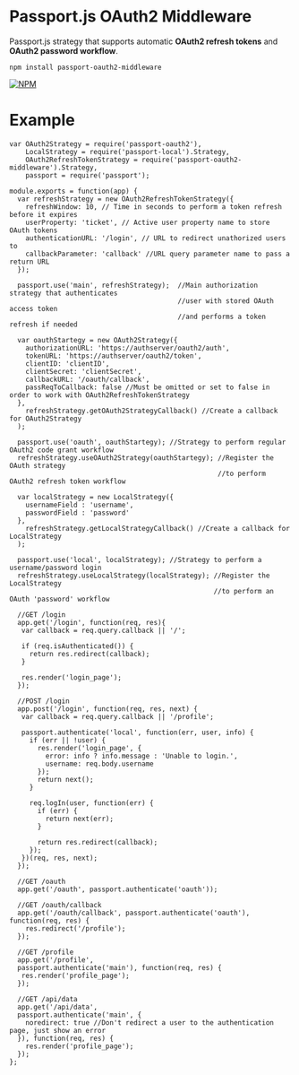 Passport.js OAuth2 Middleware
==========================

Passport.js strategy that supports automatic **OAuth2 refresh tokens** and **OAuth2 password workflow**.

    npm install passport-oauth2-middleware

[![NPM](https://nodei.co/npm/passport-oauth2-middleware.png?downloads=true&downloadRank=true&stars=true)](https://nodei.co/npm/passport-oauth2-middleware/)

Example
==========================

    var OAuth2Strategy = require('passport-oauth2'),
        LocalStrategy = require('passport-local').Strategy,
        OAuth2RefreshTokenStrategy = require('passport-oauth2-middleware').Strategy,
        passport = require('passport');

    module.exports = function(app) {
      var refreshStrategy = new OAuth2RefreshTokenStrategy({
        refreshWindow: 10, // Time in seconds to perform a token refresh before it expires
        userProperty: 'ticket', // Active user property name to store OAuth tokens
        authenticationURL: '/login', // URL to redirect unathorized users to
        callbackParameter: 'callback' //URL query parameter name to pass a return URL
      });

      passport.use('main', refreshStrategy);  //Main authorization strategy that authenticates
                                              //user with stored OAuth access token
                                              //and performs a token refresh if needed

      var oauthStartegy = new OAuth2Strategy({
        authorizationURL: 'https://authserver/oauth2/auth',
        tokenURL: 'https://authserver/oauth2/token',
        clientID: 'clientID',
        clientSecret: 'clientSecret',
        callbackURL: '/oauth/callback',
        passReqToCallback: false //Must be omitted or set to false in order to work with OAuth2RefreshTokenStrategy
      },
        refreshStrategy.getOAuth2StrategyCallback() //Create a callback for OAuth2Strategy
      );

      passport.use('oauth', oauthStartegy); //Strategy to perform regular OAuth2 code grant workflow
      refreshStrategy.useOAuth2Strategy(oauthStartegy); //Register the OAuth strategy
                                                        //to perform OAuth2 refresh token workflow

      var localStrategy = new LocalStrategy({
        usernameField : 'username',
        passwordField : 'password'
      },
        refreshStrategy.getLocalStrategyCallback() //Create a callback for LocalStrategy
      );

      passport.use('local', localStrategy); //Strategy to perform a username/password login
      refreshStrategy.useLocalStrategy(localStrategy); //Register the LocalStrategy
                                                       //to perform an OAuth 'password' workflow

      //GET /login
      app.get('/login', function(req, res){
       var callback = req.query.callback || '/';

       if (req.isAuthenticated()) {
         return res.redirect(callback);
       }

       res.render('login_page');
      });

      //POST /login
      app.post('/login', function(req, res, next) {
       var callback = req.query.callback || '/profile';

       passport.authenticate('local', function(err, user, info) {
         if (err || !user) {
           res.render('login_page', {
             error: info ? info.message : 'Unable to login.',
             username: req.body.username
           });
           return next();
         }

         req.logIn(user, function(err) {
           if (err) {
             return next(err);
           }

           return res.redirect(callback);
         });
       })(req, res, next);
      });

      //GET /oauth
      app.get('/oauth', passport.authenticate('oauth'));

      //GET /oauth/callback
      app.get('/oauth/callback', passport.authenticate('oauth'), function(req, res) {
        res.redirect('/profile');
      });

      //GET /profile
      app.get('/profile',
      passport.authenticate('main'), function(req, res) {
       res.render('profile_page');
      });

      //GET /api/data
      app.get('/api/data',
      passport.authenticate('main', {
        noredirect: true //Don't redirect a user to the authentication page, just show an error
      }), function(req, res) {
        res.render('profile_page');
      });
    };
